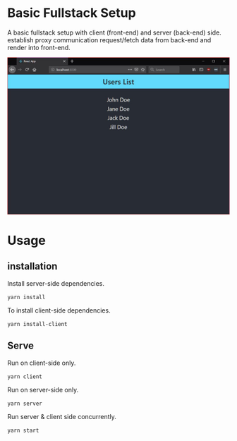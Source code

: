 # Basic Fullstack Setup
A basic fullstack setup with client (front-end) and server (back-end) side. establish proxy communication request/fetch data from back-end and render into front-end. 

![screenshot](screenshot.jpg)

# Usage

## installation

Install server-side dependencies.
```
yarn install
```

To install client-side dependencies.
```
yarn install-client
```

## Serve

Run on client-side only.

```
yarn client
```

Run on server-side only.
```
yarn server
```

Run server & client side concurrently.
```
yarn start
```

